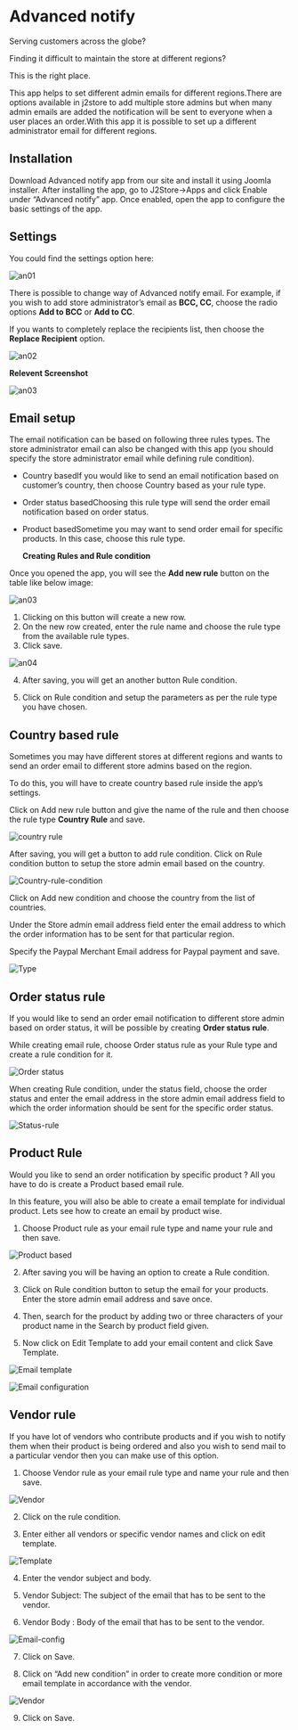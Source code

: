 # Advanced notify

Serving customers across the globe?

Finding it difficult to maintain the store at different regions?

This is the right place.

This app helps to set different admin emails for different regions.There are options available in j2store to add multiple store admins but when many admin emails are added the notification will be sent to everyone when a user places an order.With this app it is possible to set up a different administrator email for different regions.

## Installation <a id="installation"></a>

Download Advanced notify app from our site and install it using Joomla installer. After installing the app, go to J2Store-&gt;Apps and click Enable under “Advanced notify” app. Once enabled, open the app to configure the basic settings of the app.

## Settings <a id="settings"></a>

You could find the settings option here:

![an01](https://raw.githubusercontent.com/j2store/doc-images/master/apps/Advanced_notify/adv-notify-01.png)

There is possible to change way of Advanced notify email. For example, if you wish to add store administrator’s email as **BCC, CC**, choose the radio options **Add to BCC** or **Add to CC**.

If you wants to completely replace the recipients list, then choose the **Replace Recipient** option.

![an02](https://raw.githubusercontent.com/j2store/doc-images/master/apps/Advanced_notify/adv-notify-02.png)

**Relevent Screenshot**

![an03](https://raw.githubusercontent.com/j2store/doc-images/master/apps/Advanced_notify/adv-notify-03.png)

## Email setup <a id="email-setup"></a>

The email notification can be based on following three rules types. The store administrator email can also be changed with this app \(you should specify the store administrator email while defining rule condition\).

* Country basedIf you would like to send an email notification based on customer’s country, then choose Country based as your rule type.
* Order status basedChoosing this rule type will send the order email notification based on order status.
* Product basedSometime you may want to send order email for specific products. In this case, choose this rule type.

  **Creating Rules and Rule condition**

Once you opened the app, you will see the **Add new rule** button on the table like below image:

![an03](https://raw.githubusercontent.com/j2store/doc-images/master/apps/Advanced_notify/adv-notify-03.png)

1. Clicking on this button will create a new row.
2. On the new row created, enter the rule name and choose the rule type from the available rule types.
3. Click save.

 

![an04](https://raw.githubusercontent.com/j2store/doc-images/master/apps/Advanced_notify/adv-notify-04.png)

4. After saving, you will get an another button Rule condition.

5. Click on Rule condition and setup the parameters as per the rule type you have chosen.

## Country based rule <a id="country-based-rule"></a>

Sometimes you may have different stores at different regions and wants to send an order email to different store admins based on the region.

To do this, you will have to create country based rule inside the app’s settings.

Click on Add new rule button and give the name of the rule and then choose the rule type **Country Rule** and save.

 

![country rule](https://raw.githubusercontent.com/j2store/doc-images/master/apps/Advanced_notify/adv-notify-06.png)

After saving, you will get a button to add rule condition. Click on Rule condition button to setup the store admin email based on the country. 

![Country-rule-condition](https://raw.githubusercontent.com/j2store/doc-images/master/apps/Advanced_notify/adv-notify-07.png)

Click on Add new condition and choose the country from the list of countries.

Under the Store admin email address field enter the email address to which the order information has to be sent for that particular region.

Specify the Paypal Merchant Email address for Paypal payment and save. 

![Type](https://raw.githubusercontent.com/j2store/doc-images/master/apps/Advanced_notify/adv-notify-08.png)

## Order status rule <a id="order-status-rule"></a>

If you would like to send an order email notification to different store admin based on order status, it will be possible by creating **Order status rule**.

While creating email rule, choose Order status rule as your Rule type and create a rule condition for it. 

![Order status](https://raw.githubusercontent.com/j2store/doc-images/master/apps/Advanced_notify/adv-notify-09.png)

When creating Rule condition, under the status field, choose the order status and enter the email address in the store admin email address field to which the order information should be sent for the specific order status. 

![Status-rule](https://raw.githubusercontent.com/j2store/doc-images/master/apps/Advanced_notify/adv-notify-10.png)

## Product Rule <a id="product-rule"></a>

Would you like to send an order notification by specific product ? All you have to do is create a Product based email rule.

In this feature, you will also be able to create a email template for individual product. Lets see how to create an email by product wise.

1. Choose Product rule as your email rule type and name your rule and then save. 

![Product based](https://raw.githubusercontent.com/j2store/doc-images/master/apps/Advanced_notify/adv-notify-11.png)



2. After saving you will be having an option to create a Rule condition.

3. Click on Rule condition button to setup the email for your products. Enter the store admin email address and save once.

4. Then, search for the product by adding two or three characters of your product name in the Search by product field given.

5. Now click on Edit Template to add your email content and click Save Template. 

![Email template](https://raw.githubusercontent.com/j2store/doc-images/master/apps/Advanced_notify/adv-notify-12.png)

![Email configuration](https://raw.githubusercontent.com/j2store/doc-images/master/apps/Advanced_notify/adv-notify-13.png)

## Vendor rule <a id="vendor-rule"></a>

If you have lot of vendors who contribute products and if you wish to notify them when their product is being ordered and also you wish to send mail to a particular vendor then you can make use of this option.

1. Choose Vendor rule as your email rule type and name your rule and then save.

![Vendor](https://raw.githubusercontent.com/j2store/doc-images/master/apps/Advanced_notify/adv-notify-14.png)

2. Click on the rule condition.

3. Enter either all vendors or specific vendor names and click on edit template.

![Template](https://raw.githubusercontent.com/j2store/doc-images/master/apps/Advanced_notify/adv-notify-15.png)

4. Enter the vendor subject and body.

5. Vendor Subject: The subject of the email that has to be sent to the vendor.

6. Vendor Body : Body of the email that has to be sent to the vendor. 

![Email-config](https://raw.githubusercontent.com/j2store/doc-images/master/apps/Advanced_notify/adv-notify-16.png)

7. Click on Save.

8. Click on “Add new condition” in order to create more condition or more email template in accordance with the vendor.

![Vendor](https://raw.githubusercontent.com/j2store/doc-images/master/apps/Advanced_notify/adv-notify-17.png)

9. Click on Save.

